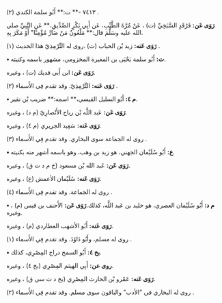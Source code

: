 ٧٤١٣ -** ت:** أَبُو سلمة الكندي (٢) .

**رَوَى عَن:** فَرْقَدٍ السَّبَخِيِّ (ت) ، عَنْ مُرَّةَ الطَّيِّبِ، عَن أَبِي بَكْرٍ الصِّدِّيقِ،** عَنِ النَّبِيِّ صلى الله عليه وسَلَّمَ قال:** مَلْعُونٌ مَنْ ضَارَّ مُؤْمِنًا" أَوْ مَكَرَ بِهِ.

**رَوَى عَنه:** زيد بْن الحباب (ت) .روى له التِّرْمِذِيّ هذا الحديث (١) .

**• ت:** أَبُو سلمة يَحْيَى بن المغيرة المخزومي، مشهور باسمه وكنيته.

**رَوَى عَن:** ابن أَبي فديك (ت) ، وغيره.

**رَوَى عَنه:** التِّرْمِذِيّ. وقد تقدم فِي الأَسماء (٢) .

**• م ٤:** أَبُو السليل القيسي،** اسمه:** ضريب بْن نقير.

**رَوَى عَن:** عَبد اللَّه بْن رباح الأَنْصارِيّ (م د) ، وغيره.

**رَوَى عَنه:** سَعِيد الجريري (م ٤) ، وغيره.

روى له الجماعة سوى البخاري. وقد تقدم فِي الأَسماء (٣) .

**• ع:** أَبُو سُلَيْمان الجهني، هو زيد بن وهب، وهو باسمه أشهر منه بكنيته.

**رَوَى عَن:** عَبد الله بْن مسعود (خ م د ت ق) ، وغيره.

**رَوَى عَنه:** سُلَيْمان الأعمش (ع) ، وغيره.

روى له الجماعة. وقد تقدم فِي الأَسماء (٤) .

**• م د:** أَبُو سُلَيْمان العصري، هو خليد بن عَبد اللَّه، كذلك.**رَوَى عَن:** الأَحنف بن قيس (م) ، وغيره.

**رَوَى عَنه:** أَبُو الأشهب العطاردي (م) ، وغيره.

روى له مسلم، وأَبُو دَاوُدَ. وقد تقدم فِي الأَسماء (١) .

**• بخ ٤:** أَبُو السمح دراج المِصْرِي، كذلك.

**روى عن:** أَبِي الهيثم المِصْرِي (بخ ٤) ، وغيره.

**رَوَى عَنه:** عَمْرو بْن الحارث المِصْرِي (بخ د ت سي ق) ، وغيره.

روى له البخاري في "الأدب" والباقون سوى مسلم. وقد تقدم فِي الأَسماء (٢) .